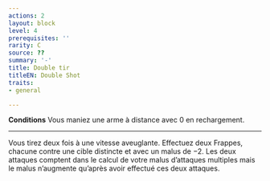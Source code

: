 ```yaml
---
actions: 2
layout: block
level: 4
prerequisites: ''
rarity: C
source: ??
summary: '-'
title: Double tir
titleEN: Double Shot
traits:
- general

---
```


<p><strong>Conditions</strong> Vous maniez une arme à distance avec 0 en rechargement.</p>
<hr>
<p>Vous tirez deux fois à une vitesse aveuglante. Effectuez deux Frappes, chacune contre une cible distincte et avec un malus de −2. Les deux attaques comptent dans le calcul de votre malus d’attaques multiples mais le malus n’augmente qu’après avoir effectué ces deux attaques.</p>
